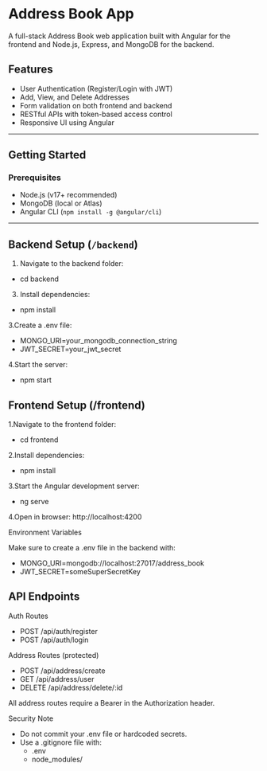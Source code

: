 #  Address Book App

A full-stack Address Book web application built with Angular for the frontend and Node.js, Express, and MongoDB for the backend.

##  Features

-  User Authentication (Register/Login with JWT)
-  Add, View, and Delete Addresses
-  Form validation on both frontend and backend
-  RESTful APIs with token-based access control
-  Responsive UI using Angular

  
---

##  Getting Started

###  Prerequisites

- Node.js (v17+ recommended)
- MongoDB (local or Atlas)
- Angular CLI (`npm install -g @angular/cli`)

---

##  Backend Setup (`/backend`)

1. Navigate to the backend folder:
   
  -  cd backend

3. Install dependencies:

 -  npm install

3.Create a .env file:

 -  MONGO_URI=your_mongodb_connection_string
 -  JWT_SECRET=your_jwt_secret
  
4.Start the server:

 -  npm start
  
## Frontend Setup (/frontend)

1.Navigate to the frontend folder:

 -  cd frontend
  
2.Install dependencies:

 -  npm install
  
3.Start the Angular development server:

 -  ng serve
  
4.Open in browser: http://localhost:4200

Environment Variables

  Make sure to create a .env file in the backend with:
  - MONGO_URI=mongodb://localhost:27017/address_book
  - JWT_SECRET=someSuperSecretKey
  
  ## API Endpoints

Auth Routes
  - POST /api/auth/register
  - POST /api/auth/login

Address Routes (protected)
  - POST /api/address/create
  - GET /api/address/user
  - DELETE /api/address/delete/:id

All address routes require a Bearer <token> in the Authorization header.

Security Note
  - Do not commit your .env file or hardcoded secrets.
  - Use a .gitignore file with:
      - .env
      - node_modules/
  




